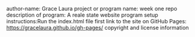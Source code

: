 author-name: Grace Laura
project or program name: week one repo
description of program: A reale state website
program setup instructions:Run the index.html file first 
link to the site on GitHub Pages: https://gracelaura.github.io/gh-pages/
copyright and license information 

